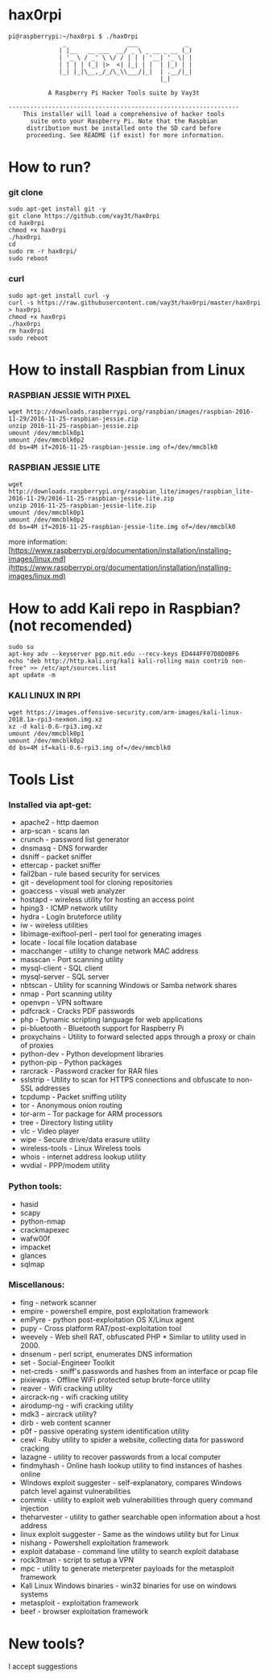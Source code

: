 # hax0rpi
```
pi@raspberrypi:~/hax0rpi $ ./hax0rpi 
               _                 ___             _              
              | |__   __ ___  __/ _ \ _ __ _ __ (_)             
              | '_ \ / _' \ \/ / | | | '__| '_ \| |             
              | | | | (_| |>  <| |_| | |  | |_) | |             
              |_| |_|\__,_/_/\_\\___/|_|  | .__/|_|             
                                          |_|                   
               
           A Raspberry Pi Hacker Tools suite by Vay3t           

----------------------------------------------------------------
    This installer will load a comprehensive of hacker tools    
      suite onto your Raspberry Pi. Note that the Raspbian      
     distribution must be installed onto the SD card before     
     proceeding. See README (if exist) for more information.
```

# How to run?

### git clone
```
sudo apt-get install git -y
git clone https://github.com/vay3t/hax0rpi
cd hax0rpi
chmod +x hax0rpi
./hax0rpi
cd
sudo rm -r hax0rpi/
sudo reboot
```

### curl
```
sudo apt-get install curl -y
curl -s https://raw.githubusercontent.com/vay3t/hax0rpi/master/hax0rpi > hax0rpi
chmod +x hax0rpi
./hax0rpi
rm hax0rpi
sudo reboot
```

# How to install Raspbian from Linux

### RASPBIAN JESSIE WITH PIXEL
```
wget http://downloads.raspberrypi.org/raspbian/images/raspbian-2016-11-29/2016-11-25-raspbian-jessie.zip
unzip 2016-11-25-raspbian-jessie.zip
umount /dev/mmcblk0p1
umount /dev/mmcblk0p2
dd bs=4M if=2016-11-25-raspbian-jessie.img of=/dev/mmcblk0
```

### RASPBIAN JESSIE LITE
```
wget http://downloads.raspberrypi.org/raspbian_lite/images/raspbian_lite-2016-11-29/2016-11-25-raspbian-jessie-lite.zip
unzip 2016-11-25-raspbian-jessie-lite.zip
umount /dev/mmcblk0p1
umount /dev/mmcblk0p2
dd bs=4M if=2016-11-25-raspbian-jessie-lite.img of=/dev/mmcblk0
```

more information: [https://www.raspberrypi.org/documentation/installation/installing-images/linux.md](https://www.raspberrypi.org/documentation/installation/installing-images/linux.md)

# How to add Kali repo in Raspbian? (not recomended)
```
sudo su
apt-key adv --keyserver pgp.mit.edu --recv-keys ED444FF07D8D0BF6
echo "deb http://http.kali.org/kali kali-rolling main contrib non-free" >> /etc/apt/sources.list
apt update -m
```

### KALI LINUX IN RPI
```
wget https://images.offensive-security.com/arm-images/kali-linux-2018.1a-rpi3-nexmon.img.xz
xz -d kali-0.6-rpi3.img.xz
umount /dev/mmcblk0p1
umount /dev/mmcblk0p2
dd bs=4M if=kali-0.6-rpi3.img of=/dev/mmcblk0
```

# Tools List

### Installed via apt-get:
 * apache2 - http daemon
 * arp-scan - scans lan
 * crunch - password list generator
 * dnsmasq - DNS forwarder
 * dsniff - packet sniffer
 * ettercap - packet sniffer
 * fail2ban - rule based security for services
 * git - development tool for cloning repositories
 * goaccess - visual web analyzer
 * hostapd - wireless utility for hosting an access point
 * hping3 - ICMP network utility
 * hydra - Login bruteforce utility
 * iw - wireless utilities
 * libimage-exiftool-perl - perl tool for generating images
 * locate - local file location database
 * macchanger - utility to change network MAC address
 * masscan - Port scanning utility
 * mysql-client - SQL client
 * mysql-server - SQL server
 * nbtscan - Utility for scanning Windows or Samba network shares
 * nmap - Port scanning utility
 * openvpn - VPN software
 * pdfcrack - Cracks PDF passwords
 * php - Dynamic scripting language for web applications
 * pi-bluetooth - Bluetooth support for Raspberry Pi
 * proxychains - Utility to forward selected apps through a proxy or chain of proxies
 * python-dev - Python development libraries
 * python-pip - Python packages
 * rarcrack - Password cracker for RAR files
 * sslstrip - Utility to scan for HTTPS connections and obfuscate to non-SSL addresses
 * tcpdump - Packet sniffing utility
 * tor - Anonymous onion routing
 * tor-arm - Tor package for ARM processors
 * tree - Directory listing utility
 * vlc - Video player
 * wipe - Secure drive/data erasure utility
 * wireless-tools - Linux Wireless tools
 * whois - internet address lookup utility
 * wvdial - PPP/modem utility

### Python tools:
 * hasid
 * scapy
 * python-nmap
 * crackmapexec
 * wafw00f
 * impacket
 * glances
 * sqlmap

### Miscellanous:
 * fing - network scanner
 * empire - powershell empire, post exploitation framework
 * emPyre - python post-exploitation OS X/Linux agent
 * pupy - Cross platform RAT/post-exploitation tool
 * weevely - Web shell RAT, obfuscated PHP * Similar to utility used in 2000.
 * dnsenum - perl script, enumerates DNS information
 * set - Social-Engineer Toolkit
 * net-creds - sniff's passwords and hashes from an interface or pcap file
 * pixiewps - Offline WiFi protected setup brute-force utility
 * reaver - Wifi cracking utility
 * aircrack-ng - wifi cracking utility
 * airodump-ng - wifi cracking utility
 * mdk3 - aircrack utility?
 * dirb - web content scanner
 * p0f - passive operating system identification utility
 * cewl - Ruby utility to spider a website, collecting data for password cracking
 * lazagne - utility to recover passwords from a local computer
 * findmyhash - Online hash lookup utility to find instances of hashes online
 * Windows exploit suggester - self-explanatory, compares Windows patch level against vulnerabilities
 * commix - utility to exploit web vulnerabilities through query command injection
 * theharvester - utility to gather searchable open information about a host address
 * linux exploit suggester - Same as the windows utility but for Linux
 * nishang - Powershell exploitation framework
 * exploit database - command line utility to search exploit database
 * rock3tman - script to setup a VPN
 * mpc - utility to generate meterpreter payloads for the metasploit framework
 * Kali Linux Windows binaries - win32 binaries for use on windows systems
 * metasploit - exploitation framework
 * beef - browser exploitation framework



# New tools?
I accept suggestions
